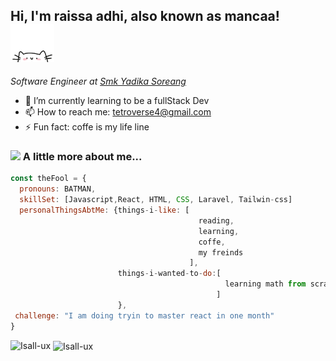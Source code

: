 ## Hi, I'm raissa adhi, also known as mancaa! <img src="img/kitty.gif" alt="Funny kitty" width="70">
<p><em>Software Engineer at <a href="">Smk Yadika Soreang</a></em></p>


- 🌱 I’m currently learning to be a fullStack Dev
- 📫 How to reach me: tetroverse4@gmail.com
- ⚡ Fun fact: coffe is my life line

### <img src="https://media.giphy.com/media/VgCDAzcKvsR6OM0uWg/giphy.gif" width="50"> A little more about me...  

```javascript
const theFool = {
  pronouns: BATMAN,
  skillSet: [Javascript,React, HTML, CSS, Laravel, Tailwin-css]
  personalThingsAbtMe: {things-i-like: [
                                          reading,
                                          learning,
                                          coffe,
                                          my freinds
                                        ],
                        things-i-wanted-to-do:[
                                                learning math from scratch,
                                              ]
                        },
 challenge: "I am doing tryin to master react in one month"
}
```
<p><img align="left" src="https://github-readme-stats.vercel.app/api/top-langs?username=Isall-ux&show_icons=true&locale=en&layout=compact" alt="Isall-ux" /></p>

<p>&nbsp;<img align="center" src="https://github-readme-stats.vercel.app/api?username=Isall-ux&show_icons=true&locale=en" alt="Isall-ux" /></p>
